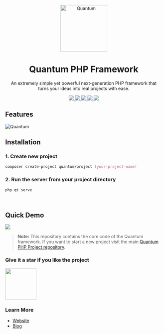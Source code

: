 <p align="center">
    <a href="https://quantumphp.io">
        <img src="https://quantumphp.io/assets/img/quantum-favicon.png" alt="Quantum" height="150"/>
    </a>
</p>

<h1 align="center">Quantum PHP Framework</h1>
<p align="center">
	An extremely simple yet powerful next-generation PHP framework that turns your ideas into real projects with ease.
</p>

<p align="center">
    <a href="https://github.com/softberg/quantum-php-core/actions/workflows/php.yml" >   
        <img src="https://github.com/softberg/quantum-php-core/actions/workflows/php.yml/badge.svg">
    </a>
    <a href="https://codecov.io/gh/softberg/quantum-php-core" >
        <img src="https://codecov.io/gh/softberg/quantum-php-core/branch/master/graph/badge.svg"/>
    </a>
    <a href="https://scrutinizer-ci.com/g/softberg/quantum-php-core">
        <img src="https://scrutinizer-ci.com/g/softberg/quantum-php-core/badges/quality-score.png?b=master"/>
    </a>
    <a href="https://github.com/softberg/quantum-php-core/blob/master/LICENSE">
        <img src="https://img.shields.io/github/license/softberg/quantum-php-core"/>
    </a>
    <a href="https://packagist.org/packages/quantum/framework">
        <img src="https://img.shields.io/packagist/v/quantum/framework"/>
    </a>
</p>

<h2>Features</h2>
<img src="https://quantumphp.io/assets/img/features.png" alt="Quantum" />

<h2>Installation</h2>

<h3> 1. Create new project </h3>

```bash
composer create-project quantum/project [your-project-name]
```

<h3>2. Run the server from your project directory</h3>

```bash
php qt serve
```
<br/>

<h2>Quick Demo</h2>
<img src="https://quantumphp.io/assets/img/qt_demo.gif"/>

> **Note:** This repository contains the core code of the Quantum framework. If you want to start a new project visit the main [Quantum PHP Project repository](https://github.com/softberg/quantum-php-project).

<h3>Give it a star if you like the project</h3>
<img width="100" src="https://i.imgur.com/YaY5arh.gif">

<h3>Learn More</h3>

- [Website](https://quantumphp.io/)
- [Blog](http://blog.softberg.org/category/quantum-php-framework/)
